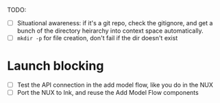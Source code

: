 TODO:

- [ ] Situational awareness: if it's a git repo, check the gitignore, and get a
  bunch of the directory heirarchy into context space automatically.
- [ ] `mkdir -p` for file creation, don't fail if the dir doesn't exist

# Launch blocking
- [ ] Test the API connection in the add model flow, like you do in the NUX
- [ ] Port the NUX to Ink, and reuse the Add Model Flow components
